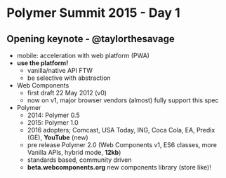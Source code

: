 # Polymer Summit 2015 - Day 1

## Opening keynote - @taylorthesavage

- mobile: acceleration with web platform (PWA) 
- **use the platform!** 
  - vanilla/native API FTW
  - be selective with abstraction
- Web Components
  - first draft 22 May 2012 (v0)
  - now on v1, major browser vendors (almost) fully support this spec
- Polymer
  - 2014: Polymer 0.5
  - 2015: Polymer 1.0
  - 2016 adopters; Comcast, USA Today, ING, Coca Cola, EA, Predix (GE), **YouTube** (new)
  - pre release Polymer 2.0 (Web Components v1, ES6 classes, more Vanilla APIs, hybrid mode, **12kb**)
  - standards based, community driven
  - **beta.webcomponents.org** new components library (store like)! 

